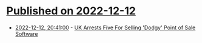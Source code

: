 # [Published on 2022-12-12](index.md)

* [2022-12-12, 20:41:00](https://yro.slashdot.org/story/22/12/12/1740238/uk-arrests-five-for-selling-dodgy-point-of-sale-software?utm_source=rss1.0mainlinkanon&utm_medium=feed) - [UK Arrests Five For Selling 'Dodgy' Point of Sale Software](https://yro.slashdot.org/story/22/12/12/1740238/uk-arrests-five-for-selling-dodgy-point-of-sale-software?utm_source=rss1.0mainlinkanon&utm_medium=feed)
